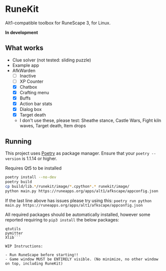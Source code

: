 # RuneKit

Alt1-compatible toolbox for RuneScape 3, for Linux.

**In development**

## What works

- Clue solver (not tested: sliding puzzle)
- Example app
- AfkWarden
  - [ ] Inactive
  - [ ] XP Counter
  - [x] Chatbox
  - [x] Crafting menu
  - [x] Buffs
  - [x] Action bar stats
  - [x] Dialog box
  - [x] Target death
  - I don't use these, please test: Sheathe stance, Castle Wars, Fight kiln waves, Target death, Item drops

## Running

This project uses [Poetry](https://python-poetry.org) as package manager.
Ensure that your `poetry --version` is 1.1.14 or higher.

Requires Qt5 to be installed

```sh
poetry install --no-dev
poetry build
cp build/lib.*/runekit/image/*.cpython*.* runekit/image/
python main.py https://runeapps.org/apps/alt1/afkscape/appconfig.json
```
If the last line above has issues please try using this:
```poetry run python main.py https://runeapps.org/apps/alt1/afkscape/appconfig.json```

All required packages should be automatically installed, however some reported requiring to `pip3 install` the below packages:
```click
qtutils
pymitter
Xlib```

WIP Instructions:

- Run RuneScape before starting!!
- Game window MUST be ENTIRELY visible. (No minimize, no other window on top, including RuneKit)
